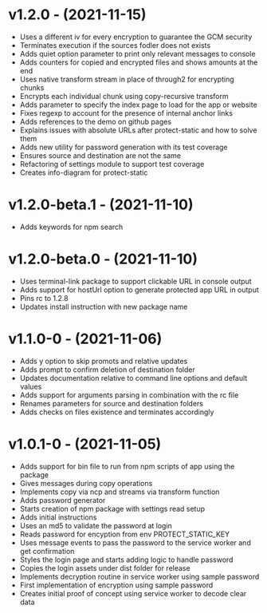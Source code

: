 # v1.2.0 - (2021-11-15)

- Uses a different iv for every encryption to guarantee the GCM security
- Terminates execution if the sources fodler does not exists
- Adds quiet option parameter to print only relevant messages to console
- Adds counters for copied and encrypted files and shows amounts at the end
- Uses native transform stream in place of through2 for encrypting chunks
- Encrypts each individual chunk using copy-recursive transform
- Adds parameter to specify the index page to load for the app or website
- Fixes regexp to account for the presence of internal anchor links
- Adds references to the demo on github pages
- Explains issues with absolute URLs after protect-static and how to solve them
- Adds new utility for password generation with its test coverage
- Ensures source and destination are not the same
- Refactoring of settings module to support test coverage
- Creates info-diagram for protect-static

# v1.2.0-beta.1 - (2021-11-10)

- Adds keywords for npm search

# v1.2.0-beta.0 - (2021-11-10)

- Uses terminal-link package to support clickable URL in console output
- Adds support for hostUrl option to generate protected app URL in output
- Pins rc to 1.2.8
- Updates install instruction with new package name

# v1.1.0-0 - (2021-11-06)

- Adds y option to skip promots and relative updates
- Adds prompt to confirm deletion of destination folder
- Updates documentation relative to command line options and default values
- Adds support for arguments parsing in combination with the rc file
- Renames parameters for source and destination folders
- Adds checks on files existence and terminates accordingly

# v1.0.1-0 - (2021-11-05)

- Adds support for bin file to run from npm scripts of app using the package
- Gives messages during copy operations
- Implements copy via ncp and streams via transform function
- Adds password generator
- Starts creation of npm package with settings read setup
- Adds initial instructions
- Uses an md5 to validate the password at login
- Reads password for encyption from env PROTECT_STATIC_KEY
- Uses message events to pass the password to the service worker and get confirmation
- Styles the login page and starts adding logic to handle password
- Copies the login assets under dist folder for release
- Implements decryption routine in service worker using sample password
- First implementation of encryption using sample password
- Creates initial proof of concept using service worker to decode clear data
